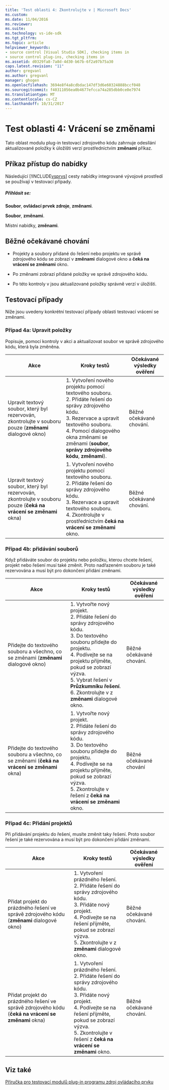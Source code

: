 ```yaml
---
title: 'Test oblasti 4: Zkontrolujte v | Microsoft Docs'
ms.custom: 
ms.date: 11/04/2016
ms.reviewer: 
ms.suite: 
ms.technology: vs-ide-sdk
ms.tgt_pltfrm: 
ms.topic: article
helpviewer_keywords:
- source control [Visual Studio SDK], checking items in
- source control plug-ins, checking items in
ms.assetid: d0329fa8-7a8d-4d30-b67b-6f2a97b75a30
caps.latest.revision: "11"
author: gregvanl
ms.author: gregvanl
manager: ghogen
ms.openlocfilehash: 3694e8f4a8cdbdac147df3d6e60324888bccf048
ms.sourcegitcommit: f40311056ea0b4677efcca74a285dbb0ce0e7974
ms.translationtype: MT
ms.contentlocale: cs-CZ
ms.lasthandoff: 10/31/2017
---
```

# <a name="test-area-4-check-in"></a>Test oblasti 4: Vrácení se změnami
Tato oblast modulu plug-in testovací zdrojového kódu zahrnuje odesílání aktualizované položky k úložišti verzí prostřednictvím **změnami** příkaz.  
  
## <a name="command-menu-access"></a>Příkaz přístup do nabídky  
 Následující [!INCLUDE[vsprvs](../../code-quality/includes/vsprvs_md.md)] cesty nabídky integrované vývojové prostředí se používají v testovací případy.  
  
##### <a name="check-in"></a>Přihlásit se:  
 **Soubor**, **ovládací prvek zdroje**, **změnami**.  
  
 **Soubor**, **změnami**.  
  
 Místní nabídky, **změnami**.  
  
## <a name="common-expected-behavior"></a>Běžné očekávané chování  
  
-   Projekty a soubory přidané do řešení nebo projektu ve správě zdrojového kódu se zobrazí v **změnami** dialogové okno a **čeká na vrácení se změnami** okno.  
  
-   Po změnami zobrazí přidané položky ve správě zdrojového kódu.  
  
-   Po této kontroly v jsou aktualizované položky správně verzí v úložišti.  
  
## <a name="test-cases"></a>Testovací případy  
 Níže jsou uvedeny konkrétní testovací případy oblasti testovací vrácení se změnami.  
  
### <a name="case-4a-modified-items"></a>Případ 4a: Upravit položky  
 Popisuje, pomocí kontroly v akci a aktualizovat soubor ve správě zdrojového kódu, která byla změněna.  
  
|Akce|Kroky testů|Očekávané výsledky ověření|  
|------------|----------------|--------------------------------|  
|Upravit textový soubor, který byl rezervován, zkontrolujte v souboru pouze (**změnami** dialogové okno)|1.  Vytvoření nového projektu pomocí textového souboru.<br />2.  Přidáte řešení do správy zdrojového kódu.<br />3.  Rezervace a upravit textového souboru.<br />4.  Pomocí dialogového okna změnami se změnami (**soubor**, **správy zdrojového kódu**, **změnami**).|Běžné očekávané chování.|  
|Upravit textový soubor, který byl rezervován, zkontrolujte v souboru pouze (**čeká na vrácení se změnami** okna)|1.  Vytvoření nového projektu pomocí textového souboru.<br />2.  Přidáte řešení do správy zdrojového kódu.<br />3.  Rezervace a upravit textového souboru.<br />4.  Zkontrolujte v prostřednictvím **čeká na vrácení se změnami** okno.|Běžné očekávané chování.|  
  
### <a name="case-4b-adding-files"></a>Případ 4b: přidávání souborů  
 Když přidáváte soubor do projektu nebo položku, kterou chcete řešení, projekt nebo řešení musí také změnit. Proto nadřazeném souboru je také rezervována a musí být pro dokončení přidání změnami.  
  
|Akce|Kroky testů|Očekávané výsledky ověření|  
|------------|----------------|--------------------------------|  
|Přidejte do textového souboru a všechno, co se změnami (**změnami** dialogové okno)|1.  Vytvořte nový projekt.<br />2.  Přidáte řešení do správy zdrojového kódu.<br />3.  Do textového souboru přidejte do projektu.<br />4.  Podívejte se na projektu přijměte, pokud se zobrazí výzva.<br />5.  Vybrat řešení v **Průzkumníku řešení**.<br />6.  Zkontrolujte v z **změnami** dialogové okno.|Běžné očekávané chování.|  
|Přidejte do textového souboru a všechno, co se změnami (**čeká na vrácení se změnami** okna)|1.  Vytvořte nový projekt.<br />2.  Přidáte řešení do správy zdrojového kódu.<br />3.  Do textového souboru přidejte do projektu.<br />4.  Podívejte se na projektu přijměte, pokud se zobrazí výzva.<br />5.  Zkontrolujte v řešení z **čeká na vrácení se změnami** okno.|Běžné očekávané chování|  
  
### <a name="case-4c-adding-projects"></a>Případ 4c: Přidání projektů  
 Při přidávání projektu do řešení, musíte změnit taky řešení. Proto soubor řešení je také rezervována a musí být pro dokončení přidání změnami.  
  
|Akce|Kroky testů|Očekávané výsledky ověření|  
|------------|----------------|--------------------------------|  
|Přidat projekt do prázdného řešení ve správě zdrojového kódu (**změnami** dialogové okno)|1.  Vytvoření prázdného řešení.<br />2.  Přidáte řešení do správy zdrojového kódu.<br />3.  Přidáte nový projekt.<br />4.  Podívejte se na řešení přijměte, pokud se zobrazí výzva.<br />5.  Zkontrolujte v z **změnami** dialogové okno.|Běžné očekávané chování.|  
|Přidat projekt do prázdného řešení ve správě zdrojového kódu (**čeká na vrácení se změnami** okna)|1.  Vytvoření prázdného řešení.<br />2.  Přidáte řešení do správy zdrojového kódu.<br />3.  Přidáte nový projekt.<br />4.  Podívejte se na řešení přijměte, pokud se zobrazí výzva.<br />5.  Zkontrolujte v řešení z **čeká na vrácení se změnami** okno.|Běžné očekávané chování.|  
  
## <a name="see-also"></a>Viz také  
 [Příručka pro testovací modulů plug-in programu zdroj ovládacího prvku](../../extensibility/internals/test-guide-for-source-control-plug-ins.md)